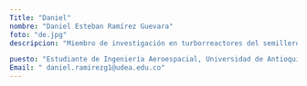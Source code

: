 ```yaml
---
Title: "Daniel"
nombre: "Daniel Esteban Ramírez Guevara"
foto: "de.jpg"
descripcion: "Miembro de investigación en turborreactores del semillero Delta-V."

puesto: "Estudiante de Ingeniería Aeroespacial, Universidad de Antioquia"
Email: " daniel.ramirezg1@udea.edu.co"
---
```

